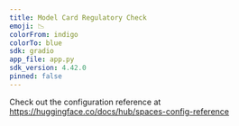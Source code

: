 ```yaml
---
title: Model Card Regulatory Check
emoji: 📉
colorFrom: indigo
colorTo: blue
sdk: gradio
app_file: app.py
sdk_version: 4.42.0
pinned: false
---
```


Check out the configuration reference at https://huggingface.co/docs/hub/spaces-config-reference